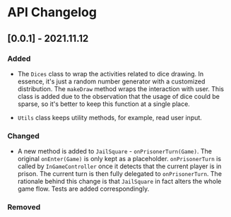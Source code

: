 # API Changelog

## [0.0.1] - 2021.11.12

### Added

- The `Dices` class to wrap the activities related to dice drawing. In essence, it's just a random number generator with a customized distribution. The `makeDraw` method wraps the interaction with user. This class is added due to the observation that the usage of dice could be sparse, so it's better to keep this function at a single place. 

- `Utils` class keeps utility methods, for example, read user input.

### Changed

- A new method is added to `JailSquare` - `onPrisonerTurn(Game)`. The original `onEnter(Game)` is only kept as a placeholder. `onPrisonerTurn` is called by `InGameController` once it detects that the current player is in prison. The current turn is then fully delegated to `onPrisonerTurn`. The rationale behind this change is that `JailSquare` in fact alters the whole game flow. Tests are added correspondingly.

### Removed
